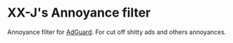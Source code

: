 # XX-J's Annoyance filter

 Annoyance filter for [AdGuard](../../../../AdguardTeam/AdguardBrowserExtension).
For cut off shitty ads and others annoyances.
